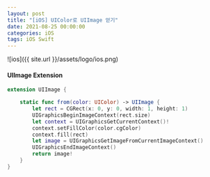 ```yaml
---
layout: post
title: "[iOS] UIColor로 UIImage 얻기"
date: 2021-08-25 00:00:00
categories: iOS
tags: iOS Swift
---
```


![ios]({{ site.url }}/assets/logo/ios.png)

#### UIImage Extension

```swift
extension UIImage {

    static func from(color: UIColor) -> UIImage {
        let rect = CGRect(x: 0, y: 0, width: 1, height: 1)
        UIGraphicsBeginImageContext(rect.size)
        let context = UIGraphicsGetCurrentContext()!
        context.setFillColor(color.cgColor)
        context.fill(rect)
        let image = UIGraphicsGetImageFromCurrentImageContext()
        UIGraphicsEndImageContext()
        return image!
    }
}
```
